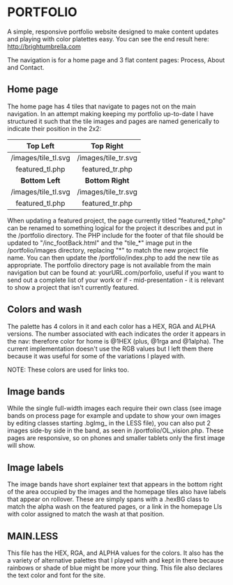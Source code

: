 # PORTFOLIO
A simple, responsive portfolio website designed to make content updates and playing with color platettes easy. You can see the end result here:
http://brightumbrella.com

The navigation is for a home page and 3 flat content pages: Process, About and Contact. 

## Home page

The home page has 4 tiles that navigate to pages not on the main navigation. In an attempt making keeping my portfolio up-to-date I have structured it such that the tile images and pages are named generically to indicate their position in the 2x2:


| Top Left              | Top Right             |
| :---: | :---: |
| /images/tile_tl.svg   | /images/tile_tr.svg   |
| featured_tl.php       | featured_tr.php       |
| **Bottom Left** | **Bottom Right** |
| /images/tile_tl.svg   | /images/tile_tr.svg   |
| featured_tl.php       | featured_tr.php       |

When updating a featured project, the page currently titled "featured\_\*.php" can be renamed to something logical for the project it describes and put in the /portfolio directory. The PHP include for the footer of that file should be updated to "/inc\_footBack.html" and the "tile\_\*" image put in the /portfolio/images directory, replacing "*" to match the new project file name. You can then update the /portfolio/index.php to add the new tile as appropriate. The portfolio directory page is not available from the main navigation but can be found at: yourURL.com/porfolio, useful if you want to send out a complete list of your work or if - mid-presentation - it is relevant to show a project that isn't currently featured.


## Colors and wash

The palette has 4 colors in it and each color has a HEX, RGA and ALPHA versions. The number associated with each indicates the order it appears in the nav: therefore color for home is @1HEX (plus, @1rga and @1alpha). The current implementation doesn't use the RGB values but I left them there because it was useful for some of the variations I played with.

NOTE: These colors are used for links too.


## Image bands 

While the single full-width images each require their own class (see image bands on process page for example and update to show your own images by editing classes starting .bgImg_ in the LESS file), you can also put 2 images side-by side in the band, as seen in /portfolio/OL_vision.php. These pages are responsive, so on phones and smaller tablets only the first image will show.


## Image labels 

The image bands have short explainer text that appears in the bottom right of the area occupied by the images and the homepage tiles also have labels that appear on rollover. These are simply spans with a .hexBG class to match the alpha wash on the featured pages, or a link in the homepage LIs with color assigned to match the wash at that position. 


## MAIN.LESS

This file has the HEX, RGA, and ALPHA values for the colors. It also has the a variety of alternative palettes that I played with and kept in there because rainbows or shade of blue might be more your thing. This file also declares the text color and font for the site.
